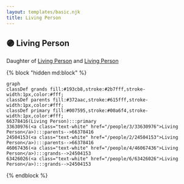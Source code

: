 ```yaml
---
layout: templates/basic.njk
title: Living Person
---
```

## 🟣 Living Person

Daughter of [Living Person](/people/2/24504153) and [Living Person](/people/3/33630976)

{% block "hidden md:block" %}
```mermaid
graph
classDef grands fill:#193cb8,stroke:#2b7fff,stroke-width:1px,color:#fff;
classDef parents fill:#372aac,stroke:#615fff,stroke-width:1px,color:#fff;
classDef primary fill:#007595,stroke:#00a6f4,stroke-width:1px,color:#fff;
66378416(Living Person):::primary
33630976(<a class="text-white" href="/people/3/33630976">Living Person</a>):::parents-->66378416
24504153(<a class="text-white" href="/people/2/24504153">Living Person</a>):::parents-->66378416
46067436(<a class="text-white" href="/people/4/46067436">Living Person</a>):::grands-->24504153
63426026(<a class="text-white" href="/people/6/63426026">Living Person</a>):::grands-->24504153
```
{% endblock %}
